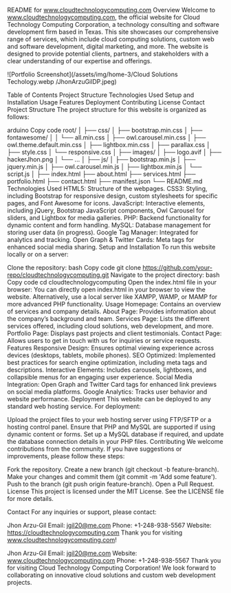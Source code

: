 README for www.cloudtechnologycomputing.com
Overview
Welcome to www.cloudtechnologycomputing.com, the official website for Cloud Technology Computing Corporation, a technology consulting and software development firm based in Texas. This site showcases our comprehensive range of services, which include cloud computing solutions, custom web and software development, digital marketing, and more. The website is designed to provide potential clients, partners, and stakeholders with a clear understanding of our expertise and offerings.

![Portfolio Screenshot](/assets/img/home-3/Cloud Solutions Techology.webp
/JhonArzuGilDP.jpeg) <!-- Update with an actual screenshot -->

Table of Contents
Project Structure
Technologies Used
Setup and Installation
Usage
Features
Deployment
Contributing
License
Contact
Project Structure
The project structure for this website is organized as follows:

arduino
Copy code
root/
│
├── css/
│   ├── bootstrap.min.css
│   ├── fontawesome/
│   │   └── all.min.css
│   ├── owl.carousel.min.css
│   ├── owl.theme.default.min.css
│   ├── lightbox.min.css
│   ├── parallax.css
│   ├── style.css
│   └── responsive.css
│
├── images/
│   ├── logo.avif
│   ├── hackerJhon.png
│   └── ...
│
├── js/
│   ├── bootstrap.min.js
│   ├── jquery.min.js
│   ├── owl.carousel.min.js
│   ├── lightbox.min.js
│   └── script.js
│
├── index.html
├── about.html
├── services.html
├── portfolio.html
├── contact.html
├── manifest.json
└── README.md
Technologies Used
HTML5: Structure of the webpages.
CSS3: Styling, including Bootstrap for responsive design, custom stylesheets for specific pages, and Font Awesome for icons.
JavaScript: Interactive elements, including jQuery, Bootstrap JavaScript components, Owl Carousel for sliders, and Lightbox for media galleries.
PHP: Backend functionality for dynamic content and form handling.
MySQL: Database management for storing user data (in progress).
Google Tag Manager: Integrated for analytics and tracking.
Open Graph & Twitter Cards: Meta tags for enhanced social media sharing.
Setup and Installation
To run this website locally or on a server:

Clone the repository:
bash
Copy code
git clone https://github.com/your-repo/cloudtechnologycomputing.git
Navigate to the project directory:
bash
Copy code
cd cloudtechnologycomputing
Open the index.html file in your browser:
You can directly open index.html in your browser to view the website.
Alternatively, use a local server like XAMPP, WAMP, or MAMP for more advanced PHP functionality.
Usage
Homepage: Contains an overview of services and company details.
About Page: Provides information about the company’s background and team.
Services Page: Lists the different services offered, including cloud solutions, web development, and more.
Portfolio Page: Displays past projects and client testimonials.
Contact Page: Allows users to get in touch with us for inquiries or service requests.
Features
Responsive Design: Ensures optimal viewing experience across devices (desktops, tablets, mobile phones).
SEO Optimized: Implemented best practices for search engine optimization, including meta tags and descriptions.
Interactive Elements: Includes carousels, lightboxes, and collapsible menus for an engaging user experience.
Social Media Integration: Open Graph and Twitter Card tags for enhanced link previews on social media platforms.
Google Analytics: Tracks user behavior and website performance.
Deployment
This website can be deployed to any standard web hosting service. For deployment:

Upload the project files to your web hosting server using FTP/SFTP or a hosting control panel.
Ensure that PHP and MySQL are supported if using dynamic content or forms.
Set up a MySQL database if required, and update the database connection details in your PHP files.
Contributing
We welcome contributions from the community. If you have suggestions or improvements, please follow these steps:

Fork the repository.
Create a new branch (git checkout -b feature-branch).
Make your changes and commit them (git commit -m 'Add some feature').
Push to the branch (git push origin feature-branch).
Open a Pull Request.
License
This project is licensed under the MIT License. See the LICENSE file for more details.

Contact
For any inquiries or support, please contact:

Jhon Arzu-Gil
Email: jgil20@me.com
Phone: +1-248-938-5567
Website: https://cloudtechnologycomputing.com
Thank you for visiting www.cloudtechnologycomputing.com!

Jhon Arzu-Gil
Email: jgil20@me.com
Website: www.cloudtechnologycomputing.com
Phone: +1-248-938-5567
Thank you for visiting Cloud Technology Computing Corporation! We look forward to collaborating on innovative cloud solutions and custom web development projects.
